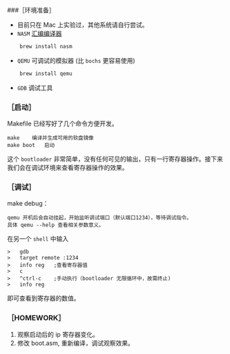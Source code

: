###［环境准备］

- 目前只在 Mac 上实验过，其他系统请自行尝试。
- `NASM`	[汇编编译器](http://www.nasm.us/)
```sh
    brew install nasm
```

- `QEMU`	可调试的模拟器 (比 `bochs` 更容易使用)
```sh
    brew install qemu
```

- `GDB`	调试工具

### ［启动］

Makefile 已经写好了几个命令方便开发。  

	make    编译并生成可用的软盘镜像  
	make boot	启动  

这个 `bootloader` 非常简单，没有任何可见的输出，只有一行寄存器操作。接下来我们会在调试环境来查看寄存器操作的效果。

### ［调试］

make debug：	
	
	qemu 开机后会自动挂起，开始监听调试端口（默认端口1234），等待调试指令。
	具体 qemu --help 查看相关参数意义。

在另一个 `shell` 中输入

	>	gdb
	>	target remote :1234
	>	info reg   ;查看寄存器值
	>	c
	> 	^ctrl-c    ;手动执行（bootloader 无限循环中，故需终止)
	> 	info reg 	

即可查看到寄存器的数值。


### ［HOMEWORK］

1. 观察启动后的 ip 寄存器变化。
2. 修改 boot.asm, 重新编译，调试观察效果。

